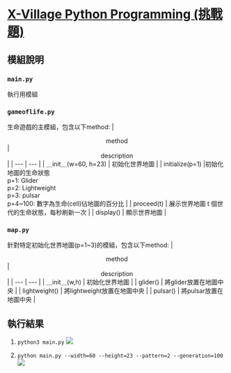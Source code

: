 #  [X-Village Python Programming (挑戰題)](https://hackmd.io/Oy66r5PkSNC7xoHbhZkwug?view)

## 模組說明
### ```main.py```
執行用模組
### ```gameoflife.py```
生命遊戲的主模組，包含以下method:
| <center>method</center> | <center>description</center> |
| --- | --- |
| ＿init＿(w=60, h=23) | 初始化世界地圖 |
| initialize\(p=1\) |初始化地圖的生命狀態<br>p=1: Glider<br> p=2: Lightweight<br>p=3: pulsar<br>p=4~100: 數字為生命(cell)佔地圖的百分比 |
| proceed(t) | 展示世界地圖 t 個世代的生命狀態，每秒刷新一次 | 
| display() | 顯示世界地圖 |
### ```map.py```
針對特定初始化世界地圖(p=1~3)的模組，包含以下method:
| <center>method</center> | <center>description</center> |
| --- | --- |
| ＿init＿(w,h) | 初始化世界地圖 |
| glider() | 將glider放置在地圖中央 |
| lightweight() | 將lightweight放置在地圖中央 |
| pulsar() | 將pulsar放置在地圖中央 |


## 執行結果
1. ```python3 main.py```
![](https://imgur.com/9J63EI0.png)
    

2.  ```python main.py --width=60 --height=23 --pattern=2 --generation=100```
![](https://imgur.com/vNPxT9z.gif)
